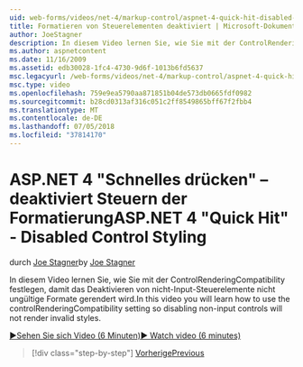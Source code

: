 ```yaml
---
uid: web-forms/videos/net-4/markup-control/aspnet-4-quick-hit-disabled-control-styling
title: Formatieren von Steuerelementen deaktiviert | Microsoft-Dokumentation
author: JoeStagner
description: In diesem Video lernen Sie, wie Sie mit der ControlRenderingCompatibility festlegen, damit das Deaktivieren von nicht-Input-Steuerelemente nicht ungültige Formate gerendert wird.
ms.author: aspnetcontent
ms.date: 11/16/2009
ms.assetid: edb30028-1fc4-4730-9d6f-1013b6fd5637
msc.legacyurl: /web-forms/videos/net-4/markup-control/aspnet-4-quick-hit-disabled-control-styling
msc.type: video
ms.openlocfilehash: 759e9ea5790aa871851b04de573db0665fdf0982
ms.sourcegitcommit: b28cd0313af316c051c2ff8549865bff67f2fbb4
ms.translationtype: MT
ms.contentlocale: de-DE
ms.lasthandoff: 07/05/2018
ms.locfileid: "37814170"
---
```

<a name="aspnet-4-quick-hit---disabled-control-styling"></a><span data-ttu-id="40558-103">ASP.NET 4 "Schnelles drücken" – deaktiviert Steuern der Formatierung</span><span class="sxs-lookup"><span data-stu-id="40558-103">ASP.NET 4 "Quick Hit" - Disabled Control Styling</span></span>
====================
<span data-ttu-id="40558-104">durch [Joe Stagner](https://github.com/JoeStagner)</span><span class="sxs-lookup"><span data-stu-id="40558-104">by [Joe Stagner](https://github.com/JoeStagner)</span></span>

<span data-ttu-id="40558-105">In diesem Video lernen Sie, wie Sie mit der ControlRenderingCompatibility festlegen, damit das Deaktivieren von nicht-Input-Steuerelemente nicht ungültige Formate gerendert wird.</span><span class="sxs-lookup"><span data-stu-id="40558-105">In this video you will learn how to use the controlRenderingCompatibility setting so disabling non-input controls will not render invalid styles.</span></span> 

[<span data-ttu-id="40558-106">&#9654;Sehen Sie sich Video (6 Minuten)</span><span class="sxs-lookup"><span data-stu-id="40558-106">&#9654; Watch video (6 minutes)</span></span>](https://channel9.msdn.com/Blogs/ASP-NET-Site-Videos/aspnet-4-quick-hit-disabled-control-styling)

> [!div class="step-by-step"]
> [<span data-ttu-id="40558-107">Vorherige</span><span class="sxs-lookup"><span data-stu-id="40558-107">Previous</span></span>](aspnet-4-quick-hit-hidden-field-divs.md)
